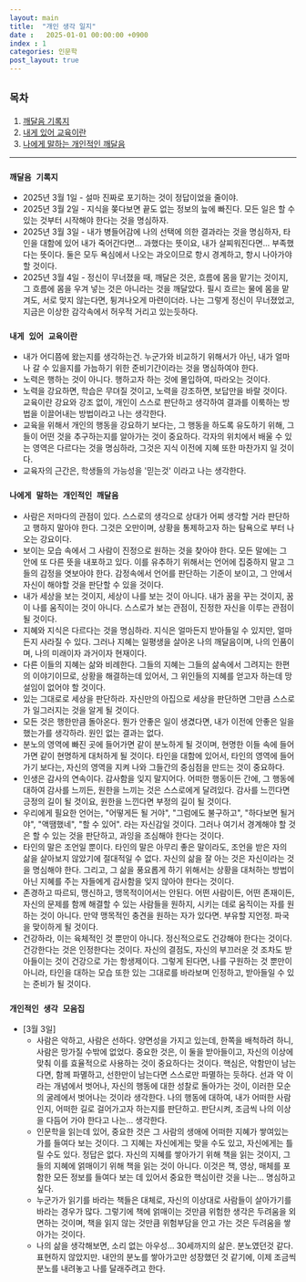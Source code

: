 ```yaml
---
layout: main
title:  "개인 생각 일지"
date :   2025-01-01 00:00:00 +0900
index : 1
categories: 인문학
post_layout: true
---
```


## `목차`
<div class="row">
	<div class="col-6 col-12-xsmall">
    <ol>
      <li><a href="#깨달음-기록지">깨달음 기록지</a></li>
      <li><a href="#내게-있어-교육이란">내게 있어 교육이란</a></li>
      <li><a href="#나에게-말하는-개인적인-깨달음">나에게 말하는 개인적인 깨달음</a></li>
    </ol>
  </div>
</div>

<hr/>

### `깨달음 기록지`

- 2025년 3월 1일 - 설마 진짜로 포기하는 것이 정답이었을 줄이야.
- 2025년 3월 2일 - 지식을 쫒다보면 끝도 없는 정보의 늪에 빠진다. 모든 일은 할 수 있는 것부터 시작해야 한다는 것을 명심하자.
- 2025년 3월 3일 - 내가 병들어감에 나의 선택에 의한 결과라는 것을 명심하자, 타인을 대함에 있어 내가 죽어간다면... 과했다는 뜻이요, 내가 살찌워진다면... 부족했다는 뜻이다. 둘은 모두 욕심에서 나오는 과오이므로 항시 경계하고, 항시 나아가야 할 것이다.
- 2025년 3월 4일 - 정신이 무너졌을 때, 깨달은 것은, 흐름에 몸을 맡기는 것이지, 그 흐름에 몸을 우겨 넣는 것은 아니라는 것을 깨달았다. 필시 흐르는 물에 몸을 맡겨도, 서로 맞지 않는다면, 튕겨나오게 마련이더라. 나는 그렇게 정신이 무너졌었고, 지금은 이상한 감각속에서 허우적 거리고 있는듯하다.



### `내게 있어 교육이란`

- 내가 어디쯤에 왔는지를 생각하는건. 누군가와 비교하기 위해서가 아닌, 내가 얼마나 갈 수 있을지를 가늠하기 위한 준비기간이라는 것을 명심하여야 한다.
- 노력은 행하는 것이 아니다. 행하고자 하는 것에 몰입하여, 따라오는 것이다.
- 노력을 강요하면, 학습은 무뎌질 것이고, 노력을 강조하면, 보답만을 바랄 것이다. 교육이란 강요와 강조 없이, 개인이 스스로 판단하고 생각하여 결과를 이룩하는 방법을 이끌어내는 방법이라고 나는 생각한다.
- 교육을 위해서 개인의 행동을 강요하기 보다는, 그 행동을 하도록 유도하기 위해, 그들이 어떤 것을 추구하는지를 알아가는 것이 중요하다. 각자의 위치에서 배울 수 있는 영역은 다르다는 것을 명심하라, 그것은 지식 이전에 지혜 또한 마찬가지 일 것이다.
- 교육자의 근간은, 학생들의 가능성을 '믿는것' 이라고 나는 생각한다.

### `나에게 말하는 개인적인 깨달음`

- 사람은 저마다의 관점이 있다. 스스로의 생각으로 상대가 어찌 생각할 거라 판단하고 행하지 말아야 한다. 그것은 오만이며, 상황을 통제하고자 하는 탐욕으로 부터 나오는 강요이다.
- 보이는 모습 속에서 그 사람이 진정으로 원하는 것을 찾아야 한다. 모든 말에는 그 안에 또 다른 뜻을 내포하고 있다. 이를 유추하기 위해서는 언어에 집중하지 말고 그들의 감정을 엿보아야 한다. 감정속에서 언어를 판단하는 기준이 보이고, 그 안에서 자신이 해야할 것을 판단할 수 있을 것이다.
- 내가 세상을 보는 것이지, 세상이 나를 보는 것이 아니다. 내가 꿈을 꾸는 것이지, 꿈이 나를 움직이는 것이 아니다. 스스로가 보는 관점이, 진정한 자신을 이루는 관점이 될 것이다.
- 지혜와 지식은 다르다는 것을 명심하라. 지식은 얼마든지 받아들일 수 있지만, 얼마든지 사라질 수 있다. 그러나 지혜는 일평생을 살아온 나의 깨달음이며, 나의 인품이며, 나의 미래이자 과거이자 현재이다.
- 다른 이들의 지혜는 삶와 비례한다. 그들의 지혜는 그들의 삶속에서 그려지는 한편의 이야기이므로, 상황을 해결하는데 있어서, 그 위인들의 지혜를 얻고자 하는데 망설임이 없어야 할 것이다.
- 있는 그대로로 세상을 판단하라. 자신만의 아집으로 세상을 판단하면 그만큼 스스로가 일그러지는 것을 알게 될 것이다.
- 모든 것은 행한만큼 돌아온다. 뭔가 안좋은 일이 생겼다면, 내가 이전에 안좋은 일을 했는가를 생각하라. 원인 없는 결과는 없다. 
- 분노의 영역에 빠진 곳에 들어가면 같이 분노하게 될 것이며, 현명한 이들 속에 들어가면 같이 현명하게 대처하게 될 것이다. 타인을 대함에 있어서, 타인의 영역에 들어가기 보다는, 자신의 영역을 지켜 나와 그들간의 중심점을 만드는 것이 중요하다.
- 인생은 감사의 연속이다. 감사함을 잊지 말지어다. 어떠한 행동이든 간에, 그 행동에 대하여 감사를 느끼든, 원한을 느끼는 것은 스스로에게 달려있다. 감사를 느낀다면 긍정의 길이 될 것이요, 원한을 느낀다면 부정의 길이 될 것이다.
- 우리에게 필요한 언어는, "어떻게든 될 거야", "그럼에도 불구하고", "하다보면 될거야", "액땜했네", "할 수 있어". 라는 자신감일 것이다. 그러나 여기서 경계해야 할 것은 할 수 있는 것을 판단하고, 과잉을 조심해야 한다는 것이다.
- 타인의 말은 조언일 뿐이다. 타인의 말은 아무리 좋은 말이라도, 조언을 받은 자의 삶을 살아보지 않았기에 절대적일 수 없다. 자신의 삶을 잘 아는 것은 자신이라는 것을 명심해야 한다. 그리고, 그 삶을 풍요롭게 하기 위해서는 상황을 대처하는 방법이 아닌 지혜를 주는 자들에게 감사함을 잊지 않아야 한다는 것이다.
- 존경하고 따르되, 맹신하고, 맹목적이어서는 안된다. 어떤 사람이든, 어떤 존재이든, 자신의 문제를 함께 해결할 수 있는 사람들을 원하지, 시키는 데로 움직이는 자를 원하는 것이 아니다. 만약 맹목적인 충견을 원하는 자가 있다면. 부유할 지언정. 파국을 맞이하게 될 것이다.
- 건강하라, 이는 육체적인 것 뿐만이 아니다. 정신적으로도 건강해야 한다는 것이다. 건강한다는 것은 인정한다는 것이다. 자신의 결점도, 자신의 부끄러운 것 조차도 받아들이는 것이 건강으로 가는 항생제이다. 그렇게 된다면, 나를 구원하는 것 뿐만이 아니라, 타인을 대하는 모습 또한 있는 그대로를 바라보며 인정하고, 받아들일 수 있는 준비가 될 것이다.

### `개인적인 생각 모음집`

- [3월 3일]
  -  사람은 악하고, 사람은 선하다. 양면성을 가지고 있는데, 한쪽을 배척하려 하니, 사람은 망가질 수밖에 없었다. 중요한 것은, 이 둘을 받아들이고, 자신의 이상에 맞춰 이를 효율적으로 사용하는 것이 중요하다는 것이다. 핵심은, 악함만이 남는다면, 함께 파멸하고, 선한만이 남는다면 스스로만 파멸하는 듯하다. 선과 악 이라는 개념에서 벗어나, 자신의 행동에 대한 성찰로 돌아가는 것이, 이러한 모순의 굴레에서 벗어나는 것이라 생각한다. 나의 행동에 대하여, 내가 어떠한 사람인지, 어떠한 길로 걸어가고자 하는지를 판단하고. 판단시켜, 조금씩 나의 이상을 다듬어 가야 한다고 나는... 생각한다.
  - 인문학을 읽는데 있어, 중요한 것은 그 사람의 생애에 어떠한 지혜가 쌓여있는 가를 들여다 보는 것이다. 그 지혜는 자신에게는 맞을 수도 있고, 자신에게는 틀릴 수도 있다. 정답은 없다. 자신의 지혜를 쌓아가기 위해 책을 읽는 것이지, 그들의 지혜에 얽매이기 위해 책을 읽는 것이 아니다. 이것은 책, 영상, 매체를 포함한 모든 정보를 들여다 보는 데 있어서 중요한 핵심이란 것을 나는... 명심하고 싶다.
  - 누군가가 읽기를 바라는 책들은 대체로, 자신의 이상대로 사람들이 살아가기를 바라는 경우가 많다. 그렇기에 책에 얽매이는 것만큼 위험한 생각은 두려움을 외면하는 것이며, 책을 읽지 않는 것만큼 위험부담을 안고 가는 것은 두려움을 쌓아가는 것이다. 
  - 나의 삶을 생각해보면, 소리 없는 아우성... 30세까지의 삶은. 분노였던것 같다. 표현하지 않았지만. 내안의 분노를 쌓아가고만 성장했던 것 같기에, 이제 조금씩 분노를 내려놓고 나를 달래주려고 한다.
